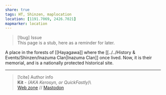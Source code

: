 ```yaml
---  
share: true  
tags: HT, Shinzen, maplocation  
location: [1191.7069, 2426.7021]  
mapmarker: location  
---  
```

> [!bug] Issue  
> This page is a stub, here as a reminder for later.  
  
A place in the forests of [[Hayagawa]] where the [[../../History & Events/Shinzen/Inazuma Clan|Inazuma Clan]] once lived. Now, it is their memorial, and is a nationally protected historical site.  
  
-----  
> [!cite] Author info  
> **Kit** - *(AKA Kerosyn, or QuickFastly)*\  
> [Web zone](https://kitabe.link) // [Mastodon](https://social.tripulse.net/@kit)